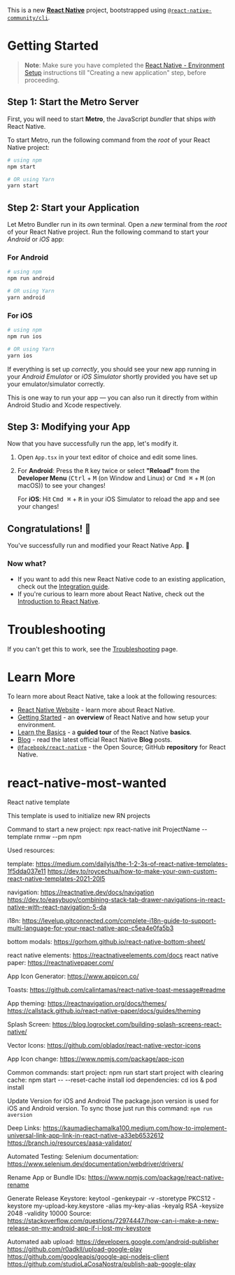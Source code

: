 This is a new [**React Native**](https://reactnative.dev) project, bootstrapped using [`@react-native-community/cli`](https://github.com/react-native-community/cli).

# Getting Started

> **Note**: Make sure you have completed the [React Native - Environment Setup](https://reactnative.dev/docs/environment-setup) instructions till "Creating a new application" step, before proceeding.

## Step 1: Start the Metro Server

First, you will need to start **Metro**, the JavaScript _bundler_ that ships _with_ React Native.

To start Metro, run the following command from the _root_ of your React Native project:

```bash
# using npm
npm start

# OR using Yarn
yarn start
```

## Step 2: Start your Application

Let Metro Bundler run in its _own_ terminal. Open a _new_ terminal from the _root_ of your React Native project. Run the following command to start your _Android_ or _iOS_ app:

### For Android

```bash
# using npm
npm run android

# OR using Yarn
yarn android
```

### For iOS

```bash
# using npm
npm run ios

# OR using Yarn
yarn ios
```

If everything is set up _correctly_, you should see your new app running in your _Android Emulator_ or _iOS Simulator_ shortly provided you have set up your emulator/simulator correctly.

This is one way to run your app — you can also run it directly from within Android Studio and Xcode respectively.

## Step 3: Modifying your App

Now that you have successfully run the app, let's modify it.

1. Open `App.tsx` in your text editor of choice and edit some lines.
2. For **Android**: Press the <kbd>R</kbd> key twice or select **"Reload"** from the **Developer Menu** (<kbd>Ctrl</kbd> + <kbd>M</kbd> (on Window and Linux) or <kbd>Cmd ⌘</kbd> + <kbd>M</kbd> (on macOS)) to see your changes!

   For **iOS**: Hit <kbd>Cmd ⌘</kbd> + <kbd>R</kbd> in your iOS Simulator to reload the app and see your changes!

## Congratulations! :tada:

You've successfully run and modified your React Native App. :partying_face:

### Now what?

- If you want to add this new React Native code to an existing application, check out the [Integration guide](https://reactnative.dev/docs/integration-with-existing-apps).
- If you're curious to learn more about React Native, check out the [Introduction to React Native](https://reactnative.dev/docs/getting-started).

# Troubleshooting

If you can't get this to work, see the [Troubleshooting](https://reactnative.dev/docs/troubleshooting) page.

# Learn More

To learn more about React Native, take a look at the following resources:

- [React Native Website](https://reactnative.dev) - learn more about React Native.
- [Getting Started](https://reactnative.dev/docs/environment-setup) - an **overview** of React Native and how setup your environment.
- [Learn the Basics](https://reactnative.dev/docs/getting-started) - a **guided tour** of the React Native **basics**.
- [Blog](https://reactnative.dev/blog) - read the latest official React Native **Blog** posts.
- [`@facebook/react-native`](https://github.com/facebook/react-native) - the Open Source; GitHub **repository** for React Native.

# react-native-most-wanted

React native template

This template is used to initialize new RN projects

Command to start a new project:
npx react-native init ProjectName --template rnmw --pm npm

Used resources:

template:
https://medium.com/dailyjs/the-1-2-3s-of-react-native-templates-1f5dda037e11
https://dev.to/roycechua/how-to-make-your-own-custom-react-native-templates-2021-20l5

navigation:
https://reactnative.dev/docs/navigation
https://dev.to/easybuoy/combining-stack-tab-drawer-navigations-in-react-native-with-react-navigation-5-da

i18n: https://levelup.gitconnected.com/complete-i18n-guide-to-support-multi-language-for-your-react-native-app-c5ea4e0fa5b3

bottom modals: https://gorhom.github.io/react-native-bottom-sheet/

react native elements: https://reactnativeelements.com/docs
react native paper: https://reactnativepaper.com/

App Icon Generator: https://www.appicon.co/

Toasts: https://github.com/calintamas/react-native-toast-message#readme

App theming:
https://reactnavigation.org/docs/themes/
https://callstack.github.io/react-native-paper/docs/guides/theming

Splash Screen:
https://blog.logrocket.com/building-splash-screens-react-native/

Vector Icons:
https://github.com/oblador/react-native-vector-icons

App Icon change: https://www.npmjs.com/package/app-icon

Common commands:
start project: npm run start
start project with clearing cache: npm start -- --reset-cache
install iod dependencies: cd ios & pod install

Update Version for iOS and Android
The package.json version is used for iOS and Android version. To sync those just run this command:
`npm run aversion`

Deep Links:
https://kaumadiechamalka100.medium.com/how-to-implement-universal-link-app-link-in-react-native-a33eb6532612
https://branch.io/resources/aasa-validator/

Automated Testing:
Selenium documentation: https://www.selenium.dev/documentation/webdriver/drivers/

Rename App or Bundle IDs: https://www.npmjs.com/package/react-native-rename

Generate Release Keystore: keytool -genkeypair -v -storetype PKCS12 -keystore my-upload-key.keystore -alias my-key-alias -keyalg RSA -keysize 2048 -validity 10000
Source: https://stackoverflow.com/questions/72974447/how-can-i-make-a-new-release-on-my-android-app-if-i-lost-my-keystore

Automated aab upload:
https://developers.google.com/android-publisher
https://github.com/r0adkll/upload-google-play
https://github.com/googleapis/google-api-nodejs-client
https://github.com/studioLaCosaNostra/publish-aab-google-play
